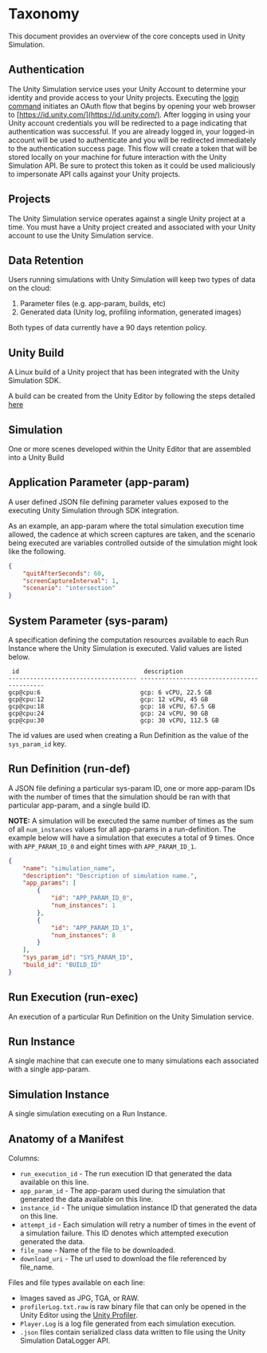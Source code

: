 # Taxonomy

This document provides an overview of the core concepts used in Unity Simulation.

## Authentication

The Unity Simulation service uses your Unity Account to determine your identity and provide access to your Unity projects. Executing the [login command](cli.md#Authentication-Commands) initiates an OAuth flow that begins by opening your web browser to [https://id.unity.com/](https://id.unity.com/). After logging in using your Unity account credentials you will be redirected to a page indicating that authentication was successful. If you are already logged in, your logged-in account will be used to authenticate and you will be redirected immediately to the authentication success page. This flow will  create a token that will be stored locally on your machine for future interaction with the Unity Simulation API. Be sure to protect this token as it could be used maliciously to impersonate API calls against your Unity projects.

## Projects

The Unity Simulation service operates against a single Unity project at a time. You must have a Unity project created and associated with your Unity account to use the Unity Simulation service.

## Data Retention

Users running simulations with Unity Simulation will keep two types of data on the cloud:
1. Parameter files (e.g. app-param, builds, etc)
2. Generated data (Unity log, profiling information, generated images)

Both types of data currently have a 90 days retention policy.

## Unity Build
A Linux build of a Unity project that has been integrated with the Unity Simulation SDK.

A build can be created from the Unity Editor by following the steps detailed [here](build.md)

## Simulation
One or more scenes developed within the Unity Editor that are assembled into a Unity Build

## Application Parameter (app-param)
A user defined JSON file defining parameter values exposed to the executing Unity Simulation through SDK integration.

As an example, an app-param where the total simulation execution time allowed, the cadence at which screen captures are taken, and the scenario being executed are variables controlled outside of the simulation might look like the following.

```json
{
    "quitAfterSeconds": 60,
    "screenCaptureInterval": 1,
    "scenario": "intersection"
}
```

## System Parameter (sys-param)

A specification defining the computation resources available to each Run Instance where the Unity Simulation is executed. Valid values are listed below.
```console
 id                                   description
------------------------------------ -------------------------------------------
gcp@cpu:6                            gcp: 6 vCPU, 22.5 GB
gcp@cpu:12                           gcp: 12 vCPU, 45 GB
gcp@cpu:18                           gcp: 18 vCPU, 67.5 GB
gcp@cpu:24                           gcp: 24 vCPU, 90 GB
gcp@cpu:30                           gcp: 30 vCPU, 112.5 GB
```
The id values are used when creating a Run Definition as the value of the `sys_param_id` key.

## Run Definition (run-def)

A JSON file defining a particular sys-param ID, one or more app-param IDs with the number of times that the simulation should be ran with that particular app-param, and a single build ID.

**NOTE:** A simulation will be executed the same number of times as the sum of all `num_instances` values for all app-params in a run-definition. The example below will have a simulation that executes a total of 9 times. Once with `APP_PARAM_ID_0` and eight times with `APP_PARAM_ID_1`.

```json
{
    "name": "simulation_name",
    "description": "Description of simulation name.",
    "app_params": [
        {
            "id": "APP_PARAM_ID_0",
            "num_instances": 1
        },
        {
            "id": "APP_PARAM_ID_1",
            "num_instances": 8
        }
    ],
    "sys_param_id": "SYS_PARAM_ID",
    "build_id": "BUILD_ID"
}
```

## Run Execution (run-exec)
An execution of a particular Run Definition on the Unity Simulation service.

## Run Instance
A single machine that can execute one to many simulations each associated with a single app-param.

## Simulation Instance
A single simulation executing on a Run Instance.

## Anatomy of a Manifest

Columns:
- `run_execution_id` - The run execution ID that generated the data available on this line.
- `app_param_id` - The app-param used during the simulation that generated the data available on this line.
- `instance_id` - The unique simulation instance ID that generated the data on this line.
- `attempt_id` - Each simulation will retry a number of times in the event of a simulation failure. This ID denotes which attempted execution generated the data.
- `file_name` -  Name of the file to be downloaded.
- `download_uri` - The url used to download the file referenced by file_name.

Files and file types available on each line:
- Images saved as JPG, TGA, or RAW.
- `profilerLog.txt.raw` is raw binary file that can only be opened in the Unity Editor using the [Unity Profiler](https://docs.unity3d.com/Manual/Profiler.html).
- `Player.Log` is a log file generated from each simulation execution.
- `.json` files contain serialized class data written to file using the Unity Simulation DataLogger API.
